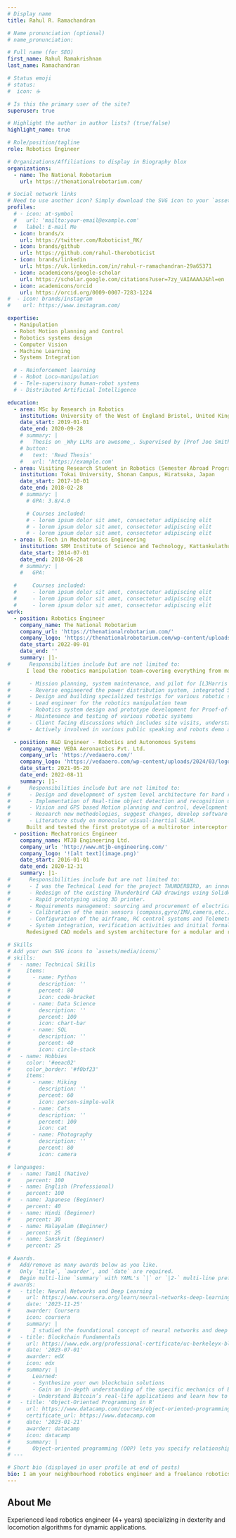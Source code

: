 ```yaml
---
# Display name
title: Rahul R. Ramachandran

# Name pronunciation (optional)
# name_pronunciation: 

# Full name (for SEO)
first_name: Rahul Ramakrishnan
last_name: Ramachandran

# Status emoji
# status:
#  icon: ☕️

# Is this the primary user of the site?
superuser: true

# Highlight the author in author lists? (true/false)
highlight_name: true

# Role/position/tagline
role: Robotics Engineer

# Organizations/Affiliations to display in Biography blox
organizations:
  - name: The National Robotarium
    url: https://thenationalrobotarium.com/

# Social network links
# Need to use another icon? Simply download the SVG icon to your `assets/media/icons/` folder.
profiles:
  # - icon: at-symbol
  #   url: 'mailto:your-email@example.com'
  #   label: E-mail Me
  - icon: brands/x
    url: https://twitter.com/Roboticist_RK/
  - icon: brands/github
    url: https://github.com/rahul-theroboticist
  - icon: brands/linkedin
    url: https://uk.linkedin.com/in/rahul-r-ramachandran-29a65371
  - icon: academicons/google-scholar
    url: https://scholar.google.com/citations?user=7zy_VAIAAAAJ&hl=en
  - icon: academicons/orcid
    url: https://orcid.org/0009-0007-7283-1224
#  - icon: brands/instagram
#    url: https://www.instagram.com/

expertise:
  - Manipulation
  - Robot Motion planning and Control
  - Robotics systems design
  - Computer Vision
  - Machine Learning
  - Systems Integration

  # - Reinforcement learning 
  # - Robot Loco-manipulation
  # - Tele-supervisory human-robot systems
  # - Distributed Artificial Intelligence

education:
  - area: MSc by Research in Robotics
    institution: University of the West of England Bristol, United Kingdom
    date_start: 2019-01-01
    date_end: 2020-09-28
    # summary: |
    #   Thesis on _Why LLMs are awesome_. Supervised by [Prof Joe Smith](https://example.com). Presented papers at 5 IEEE conferences with the contributions being published in 2 Springer journals.
    # button:
    #   text: 'Read Thesis'
    #   url: 'https://example.com'
  - area: Visiting Research Student in Robotics (Semester Abroad Program)
    institution: Tokai University, Shonan Campus, Hiratsuka, Japan
    date_start: 2017-10-01
    date_end: 2018-02-28
    # summary: |
      # GPA: 3.8/4.0

      # Courses included:
      # - lorem ipsum dolor sit amet, consectetur adipiscing elit
      # - lorem ipsum dolor sit amet, consectetur adipiscing elit
      # - lorem ipsum dolor sit amet, consectetur adipiscing elit
  - area: B.Tech in Mechatronics Engineering
    institution: SRM Institute of Science and Technology, Kattankulathur, Chennai, India
    date_start: 2014-07-01
    date_end: 2018-06-28
    # summary: |
    #   GPA: 
      
  #     Courses included:
  #     - lorem ipsum dolor sit amet, consectetur adipiscing elit
  #     - lorem ipsum dolor sit amet, consectetur adipiscing elit
  #     - lorem ipsum dolor sit amet, consectetur adipiscing elit
work:
  - position: Robotics Engineer
    company_name: The National Robotarium
    company_url: 'https://thenationalrobotarium.com/'
    company_logo: 'https://thenationalrobotarium.com/wp-content/uploads/The-National-Robotarium.png'
    date_start: 2022-09-01
    date_end: ''
    summary: |1-
#      Responsibilities include but are not limited to:
      I lead the robotics manipulation team—covering everything from motion planning and control to hardware-software integration and developed a digital twin for the manipulation lab. I’ve operated and upgraded marine robots (AUVs/USVs) such as [L3Harris IVER3 AUV](https://www.l3harris.com/all-capabilities/iver3-standard-system-auv) and [C-Enduro USV](https://www.unmannedsystemstechnology.com/wp-content/uploads/2013/11/C-Enduro-Long-Endurance-Unmanned-Surface-Vehicle.pdf), reverse engineered critical systems, and integrated technologies like Starlink and marine generators. I also work closely with stakeholders to scope projects, write proposals to secure funding, and deliver results—completing over £1.5M in funded work and currently leading two ongoing projects.

#      - Mission planning, system maintenance, and pilot for [L3Harris IVER3 AUV](https://www.l3harris.com/all-capabilities/iver3-standard-system-auv)
#      - Reverse engineered the power distribution system, integrated Starlink satellite communication system and an off-the-shelf Marine DC generator with [C-Enduro USV](https://www.unmannedsystemstechnology.com/wp-content/uploads/2013/11/C-Enduro-Long-Endurance-Unmanned-Surface-Vehicle.pdf) and also experienced mission planner using ASView remote control system & manual pilot for the USV
#      - Design and building specialized testrigs for various robotic systems testing
#      - Lead engineer for the robotics manipulation team 
#      - Robotics system design and prototype development for Proof-of-concept
#      - Maintenance and testing of various robotic systems
#      - Client facing discussions which includes site visits, understanding client's problems and expectations by running brainstorming sessions and workshops, technical presentations and proposal writing
#      - Actively involved in various public speaking and robots demo activities in collaboration with the outreach team

  - position: R&D Engineer - Robotics and Autonomous Systems
    company_name: VEDA Aeronautics Pvt. Ltd.
    company_url: 'https://vedaaero.com/'
    company_logo: 'https://vedaaero.com/wp-content/uploads/2024/03/logo-3.svg'
    date_start: 2021-05-20
    date_end: 2022-08-11
    summary: |1-
#      Responsibilities include but are not limited to:
#      - Design and development of system level architecture for hard real-time integrated embedded systems.
#      - Implementation of Real-time object detection and recognition using deep neural networks. 
#      - Vision and GPS based Motion planning and control, development of simulation environment for the same and testing in various scenarios.
#      - Research new methodologies, suggest changes, develop software packages and execution of prototype development and testing.
#      - Literature study on monocular visual-inertial SLAM.
      Built and tested the first prototype of a multirotor interceptor drone for defense use. Developed real-time visual servoing, object detection, and tracking systems. Designed embedded system architecture and implemented GPS/vision-based motion planning for autonomous aerial robots.
  - position: Mechatronics Engineer
    company_name: MTJB Engineering Ltd.
    company_url: 'http://www.mtjb-engineering.com/'
    company_logo: '![alt text](image.png)'
    date_start: 2016-01-01
    date_end: 2020-12-31
    summary: |1-
#      Responsibilities include but are not limited to:
#      - I was the Technical Lead for the project THUNDERBIRD, an innovative patented modular unmanned aerial system for use in a multitude of environments including defence, first response and construction.
#      - Redesign of the existing Thunderbird CAD drawings using SolidWorks 3D CAD software. Delivered a more modular system design. 
#      - Rapid prototyping using 3D printer.
#      - Requirements management: sourcing and procurement of electrical/electronic components.
#      - Calibration of the main sensors (compass,gyro/IMU,camera,etc.) and safety features setup.
#      - Configuration of the airframe, RC control systems and Telemetry system.
#      - System integration, verification activities and initial formal testing.
      Redesigned CAD models and system architecture for a modular and reconfigurable multirotor vehicle (Thunderbird). Built rapid prototypes of key subsystems, sourced components, and completed software-hardware integration for the proof of concept. Conducted formal verification and validation testing.

# Skills
# Add your own SVG icons to `assets/media/icons/`
# skills:
#   - name: Technical Skills
#     items:
#       - name: Python
#         description: ''
#         percent: 80
#         icon: code-bracket
#       - name: Data Science
#         description: ''
#         percent: 100
#         icon: chart-bar
#       - name: SQL
#         description: ''
#         percent: 40
#         icon: circle-stack
#   - name: Hobbies
#     color: '#eeac02'
#     color_border: '#f0bf23'
#     items:
#       - name: Hiking
#         description: ''
#         percent: 60
#         icon: person-simple-walk
#       - name: Cats
#         description: ''
#         percent: 100
#         icon: cat
#       - name: Photography
#         description: ''
#         percent: 80
#         icon: camera

# languages:
#   - name: Tamil (Native)
#     percent: 100
#   - name: English (Professional)
#     percent: 100
#   - name: Japanese (Beginner)
#     percent: 40
#   - name: Hindi (Beginner)
#     percent: 30
#   - name: Malayalam (Beginner)
#     percent: 25
#   - name: Sanskrit (Beginner)
#     percent: 25

# Awards.
#   Add/remove as many awards below as you like.
#   Only `title`, `awarder`, and `date` are required.
#   Begin multi-line `summary` with YAML's `|` or `|2-` multi-line prefix and indent 2 spaces below.
# awards:
#   - title: Neural Networks and Deep Learning
#     url: https://www.coursera.org/learn/neural-networks-deep-learning
#     date: '2023-11-25'
#     awarder: Coursera
#     icon: coursera
#     summary: |
#       I studied the foundational concept of neural networks and deep learning. By the end, I was familiar with the significant technological trends driving the rise of deep learning; build, train, and apply fully connected deep neural networks; implement efficient (vectorized) neural networks; identify key parameters in a neural network’s architecture; and apply deep learning to your own applications.
#   - title: Blockchain Fundamentals
#     url: https://www.edx.org/professional-certificate/uc-berkeleyx-blockchain-fundamentals
#     date: '2023-07-01'
#     awarder: edX
#     icon: edx
#     summary: |
#       Learned:
#       - Synthesize your own blockchain solutions
#       - Gain an in-depth understanding of the specific mechanics of Bitcoin
#       - Understand Bitcoin’s real-life applications and learn how to attack and destroy Bitcoin, Ethereum, smart contracts and Dapps, and alternatives to Bitcoin’s Proof-of-Work consensus algorithm
#   - title: 'Object-Oriented Programming in R'
#     url: https://www.datacamp.com/courses/object-oriented-programming-with-s3-and-r6-in-r
#     certificate_url: https://www.datacamp.com
#     date: '2023-01-21'
#     awarder: datacamp
#     icon: datacamp
#     summary: |
#       Object-oriented programming (OOP) lets you specify relationships between functions and the objects that they can act on, helping you manage complexity in your code. This is an intermediate level course, providing an introduction to OOP, using the S3 and R6 systems. S3 is a great day-to-day R programming tool that simplifies some of the functions that you write. R6 is especially useful for industry-specific analyses, working with web APIs, and building GUIs.
# ---

# Short bio (displayed in user profile at end of posts)
bio: I am your neighbourhood robotics engineer and a freelance robotics educator. 
---
```


## About Me

<!-- I am a robotics engineer and a freelance robotics educator with five years of industry experience. I enjoy conducting user case studies and finding better solutions for existing problems in the robotics field. I'm also passionate about building end-to-end systems that integrates learning algorithms, perception, planning, and control for real-world applications.  -->
Experienced lead robotics engineer (4+ years) specializing in dexterity and locomotion algorithms for dynamic applications.
